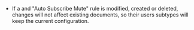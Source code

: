 - If a and "Auto Subscribe Mute" rule is modified, created or deleted, changes will not affect existing documents, so their users subtypes will keep the current configuration.
